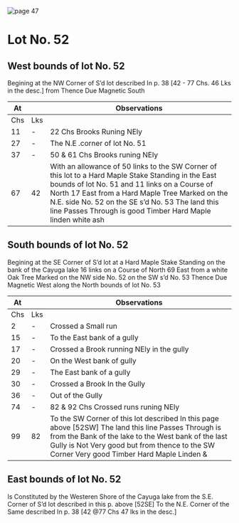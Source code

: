 ![page 47](image/fieldbook/ovid-page-47.jpg)

# Lot No. 52

## West bounds of lot No. 52

Begining at the NW Corner of S’d lot described In p. 38 [42 - 77 Chs. 46 Lks in the desc.] from Thence Due Magnetic South

| At |    | Observations |
| -- | -- | ------------ |
| Chs | Lks | |
11 | - | 22 Chs  Brooks Runing NEly
27 | - | The N.E .corner of lot No. 51
37 | - | 50 & 61 Chs Brooks runing NEly
67 | 42 | With an allowance of 50 links to the SW Corner of this lot to a Hard Maple Stake Standing in the East bounds of lot No. 51 and 11 links on a Course of North 17 East from a Hard Maple Tree Marked on the N.E. side No. 52 on the SE s’d No. 53 The land this line Passes Through is good Timber Hard Maple linden white ash

## South bounds of lot No. 52

Begining at the SE Corner of S’d lot at a Hard Maple Stake Standing on the bank of the Cayuga lake 16 links on a Course of North 69 East from a white Oak Tree Marked on the NW side No. 52 on the SW s’d No. 53 Thence Due Magnetic West along the North bounds of lot No. 53

| At |    | Observations |
| -- | -- | ------------ |
| Chs | Lks | |
2 | - | Crossed a Small run
15 | - | To the East bank of a gully
17 | - | Crossed a Brook running NEly in the gully
20 | - | On the West bank of gully
29 | - | The East bank of a gully
30 | - | Crossed a Brook In the Gully
36 | - | Out of the Gully
74 | - | 82 & 92 Chs Crossed runs runing NEly
99 | 82 | To the SW Corner of this lot described In this page above [52SW]  The land this line Passes Through is from the Bank of the lake to the West bank of the last Gully is Not Very good but from thence to the SW Corner Very good Timber Hard Maple Linden &

## East bounds of lot No. 52

Is Constituted by the Westeren Shore of the Cayuga lake from the S.E. Corner of S’d lot described in this p. above [52SE] To the N.E. Corner of the Same described In p. 38 [42 @77 Chs 47 lks in the desc.]
